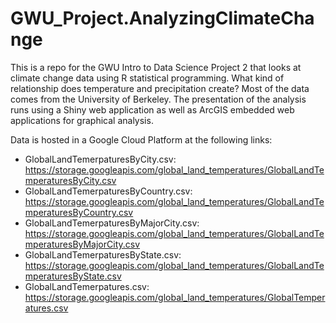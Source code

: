 # GWU_Project.AnalyzingClimateChange
This is a repo for the GWU Intro to Data Science Project 2 that looks at climate change data using R statistical programming. What kind of relationship does temperature and precipitation create? Most of the data comes from the University of Berkeley. The presentation of the analysis runs using a Shiny web application as well as ArcGIS embedded web applications for graphical analysis.

Data is hosted in a Google Cloud Platform at the following links:
- GlobalLandTemerpaturesByCity.csv: https://storage.googleapis.com/global_land_temperatures/GlobalLandTemperaturesByCity.csv
- GlobalLandTemerpaturesByCountry.csv: https://storage.googleapis.com/global_land_temperatures/GlobalLandTemperaturesByCountry.csv
- GlobalLandTemerpaturesByMajorCity.csv: https://storage.googleapis.com/global_land_temperatures/GlobalLandTemperaturesByMajorCity.csv
- GlobalLandTemerpaturesByState.csv: https://storage.googleapis.com/global_land_temperatures/GlobalLandTemperaturesByState.csv
- GlobalLandTemerpatures.csv: https://storage.googleapis.com/global_land_temperatures/GlobalTemperatures.csv

